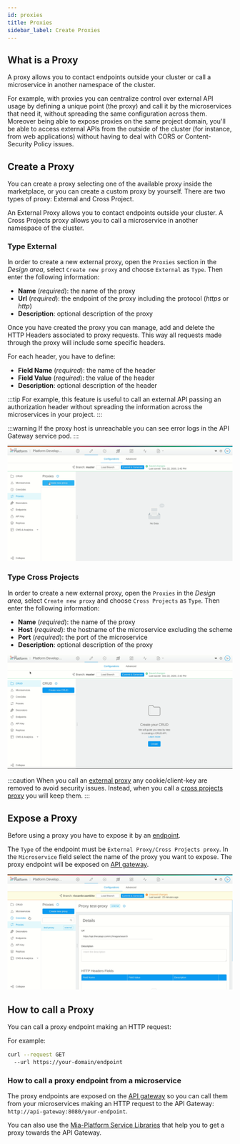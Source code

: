 ```yaml
---
id: proxies
title: Proxies
sidebar_label: Create Proxies
---
```


## What is a Proxy

A proxy allows you to contact endpoints outside your cluster or call a microservice in another namespace of the cluster.

For example, with proxies you can centralize control over external API usage by defining a unique point (the proxy) and call it by the microservices that need it, without spreading the same configuration across them.
Moreover being able to expose proxies on the same project domain, you'll be able to access external APIs from the outside of the cluster (for instance, from web applications) without having to deal with CORS or Content-Security Policy issues.

## Create a Proxy

You can create a proxy selecting one of the available proxy inside the marketplace, or you can create a custom proxy by yourself.
There are two types of proxy: External and Cross Project.

An External Proxy allows you to contact endpoints outside your cluster.
A Cross Projects proxy allows you to call a microservice in another namespace of the cluster.

### Type External 

In order to create a new external proxy, open the `Proxies` section in the *Design area*, select `Create new proxy` and choose `External` as `Type`. Then enter the following information:

* **Name** (*required*): the name of the proxy
* **Url** (*required*): the endpoint of the proxy including the protocol (*https* or *http*)
* **Description**: optional description of the proxy

Once you have created the proxy you can manage, add and delete the HTTP Headers associated to proxy requests. This way all requests made through the proxy will include some specific headers.

For each header, you have to define:

* **Field Name** (*required*): the name of the header
* **Field Value** (*required*): the value of the header
* **Description**: optional description of the header

:::tip
For example, this feature is useful to call an external API passing an authorization header without spreading the information across the microservices in your project.
:::

:::warning
If the proxy host is unreachable you can see error logs in the API Gateway service pod.
:::

![external proxy creation](img/how_to_create_external_proxy.gif)

### Type Cross Projects

In order to create a new external proxy, open the `Proxies` in the *Design area*, select `Create new proxy` and choose `Cross Projects` as `Type`. Then enter the following information:

* **Name** (*required*): the name of the proxy
* **Host** (*required*): the hostname of the microservice excluding the scheme
* **Port** (*required*): the port of the microservice
* **Description**: optional description of the proxy

![cross proxy creation](img/how_to_create_cross_proxy.gif)

:::caution
When you call an [external proxy](#create-a-new-external-proxy) any cookie/client-key are removed to avoid security issues. Instead, when you call a [cross projects proxy](#create-a-new-cross-projects-proxy) you will keep them.
:::

## Expose a Proxy

Before using a proxy you have to expose it by an [endpoint](endpoints.md#what-is-an-endpoint).

The `Type` of the endpoint must be `External Proxy/Cross Projects proxy`. In the `Microservice` field select the name of the proxy you want to expose. The proxy endpoint will be exposed on [API gateway](../../../runtime_suite/api-gateway/overview.md).

![Expose proxy](img/how_to_expose_proxy.gif)

## How to call a Proxy

You can call a proxy endpoint making an HTTP request:

For example:

```bash
curl --request GET 
  --url https://your-domain/endpoint 
```

### How to call a proxy endpoint from a microservice

The proxy endpoints are exposed on the [API gateway](../../../runtime_suite/api-gateway/overview.md) so you can call them from your microservices making an HTTP request to the API Gateway: `http://api-gateway:8080/your-endpoint`.

You can also use the [Mia-Platform Service Libraries](../../../libraries/overview_service_libraries) that help you to get a proxy towards the API Gateway.

